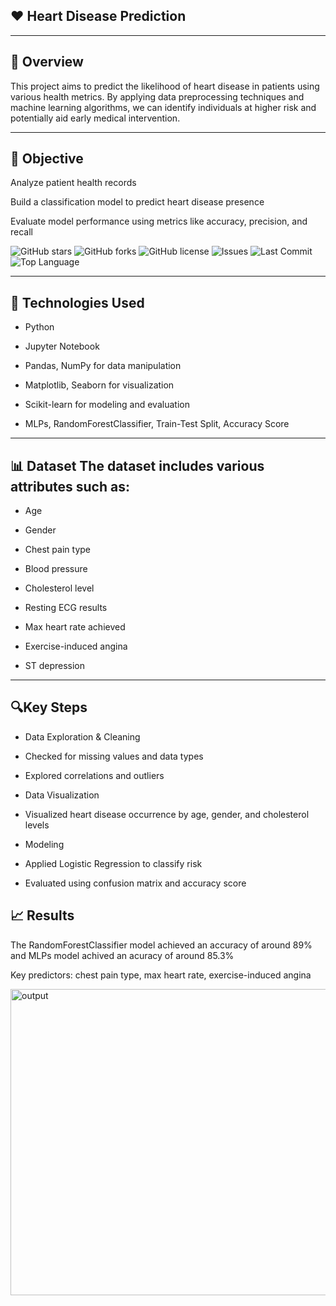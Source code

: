 ## ❤️ **Heart Disease Prediction**
***
📌 **Overview**
---
This project aims to predict the likelihood of heart disease in patients using various health metrics. By applying data preprocessing techniques and machine learning algorithms, we can identify individuals at higher risk and potentially aid early medical intervention.
***
🧠 **Objective**
---
Analyze patient health records

Build a classification model to predict heart disease presence

Evaluate model performance using metrics like accuracy, precision, and recall

![GitHub stars](https://img.shields.io/github/stars/MaheshMahat0/heart-disease-prediction)
![GitHub forks](https://img.shields.io/github/forks/MaheshMahat0/heart-disease-prediction)
![GitHub license](https://img.shields.io/github/license/MaheshMahat0/heart-disease-prediction)
![Issues](https://img.shields.io/github/issues/MaheshMahat0/heart-disease-prediction)
![Last Commit](https://img.shields.io/github/last-commit/MaheshMahat0/heart-disease-prediction)
![Top Language](https://img.shields.io/github/languages/top/MaheshMahat0/heart-disease-prediction)

***
🧰 **Technologies Used**
---
- Python

- Jupyter Notebook

- Pandas, NumPy for data manipulation

- Matplotlib, Seaborn for visualization

- Scikit-learn for modeling and evaluation

- MLPs, RandomForestClassifier, Train-Test Split, Accuracy Score

***
📊 **Dataset**
The dataset includes various attributes such as:
---
- Age

- Gender

- Chest pain type

- Blood pressure

- Cholesterol level

- Resting ECG results

- Max heart rate achieved

- Exercise-induced angina

- ST depression

***
🔍**Key Steps**
---
- Data Exploration & Cleaning

- Checked for missing values and data types

- Explored correlations and outliers

- Data Visualization

- Visualized heart disease occurrence by age, gender, and cholesterol levels

- Modeling

- Applied Logistic Regression to classify risk

- Evaluated using confusion matrix and accuracy score

📈 Results
---
The RandomForestClassifier model achieved an accuracy of around 89%
and MLPs model achived an acuracy of around 85.3%

Key predictors: chest pain type, max heart rate, exercise-induced angina


<img width="1390" height="490" alt="output" src="https://github.com/user-attachments/assets/1f0742ef-f6aa-4c81-bdbb-45b0250800bb" />
